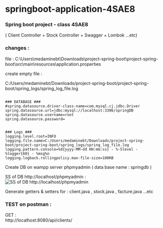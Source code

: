 # springboot-application-4SAE8
### Spring boot project - class 4SAE8

( Client Controller + Stock Controller + Swagger + Lombok ...etc) 



### changes : 

file : C:\Users\medaminebt\Downloads\project-spring-boot\project-spring-boot\src\main\resources\application.properties


create empty file : 


C:/Users/medaminebt/Downloads/project-spring-boot/project-spring-boot/spring_logs/spring_log_file.log







```

### DATABASE ###
#spring.datasource.driver-class-name=com.mysql.cj.jdbc.Driver
spring.datasource.url=jdbc:mysql://localhost:3306/springDB
spring.datasource.username=root
spring.datasource.password=


### Logs ###
logging.level.root=INFO
logging.file.name=C:/Users/medaminebt/Downloads/project-spring-boot/project-spring-boot/spring_logs/spring_log_file.log
logging.pattern.console=%d{yyyy-MM-dd HH:mm:ss} - %-5level - %logger{60} - %msg%n
logging.logback.rollingpolicy.max-file-size=100KB  

```






Create DB on wampp server phpmyadmin ( data base name :  springdb ) 


SS of DB    http://localhost/phpmyadmin : 
![SS of DB http://localhost/phpmyadmin ](https://i.imgur.com/fJt96cd.png)










Generate getters & setters for : client.java , stock.java , facture.java ...etc 




### TEST on postman : 

GET :  
http://localhost:8080/api/clients/
